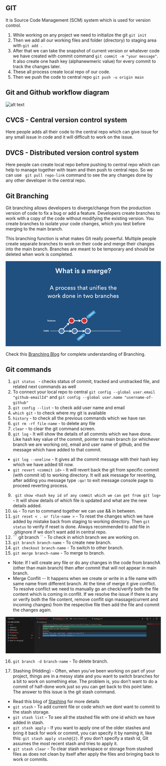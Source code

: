 ## GIT
It is Source Code Management (SCM) system which is used for version control.

1. While working on any project we need to initialize the git ``` git init ```
2. Then we add all our working files and folder (directory) to staging area with ``` git add . ```
3. After that we can take the snapshot of current version or whatever code we have created
with commit command ``` git commit -m "your message" ```. It also create one hash key (alphanewmeric value) for every commit to track the changes later.
4. These all process create local repo of our code.
5. Then we push the code to central repo ``` git push -u origin main ```

## Git and Github workflow diagram
![alt text](github.jpg?raw=true "Git and Github workflow")

## CVCS -  Central version control system
Here people adds all their code to the central repo which can give issue for any small issue in code and it will difficult to work on the issue. 

## DVCS  - Distributed version control system
Here people can create local repo before pushing to central repo which can help to manage together with team
and then push to central repo.
So we can use ``` git pull repo-link``` command to see the any changes done by any other developer in the central repo.

## Git Branching
Git branching allows developers to diverge/change from the production version of code to fix a bug or add a feature. Developers create branches to work with a copy of the code without modifying the existing version. You create branches to isolate your code changes, which you test before merging to the main branch.

This branching function is what makes Git really powerful. Multiple people create separate branches to work on their code and merge their changes into the main branch. Branches are meant to be temporary and should be deleted when work is completed.

![alt text](what-is-a-merge.gif?raw=true "Branch merging")

Check this [Branching Blog](https://www.varonis.com/blog/git-branching) for complete understanding of Branching.

## Git commands
1.  ```git status ``` - checks status of commit, tracked and unstracked file, and related next commands as well
2. To connect your local repo to central ``` git config --global user.email "github-emailId" ``` and ``` git config --global user.name "username-of-github" ```
3. ``` git config --list ``` - to check add user name and email
4. ``` which git ``` -  to check where my git is available
5. ``` history ``` - to check all the previous commands which we have ran
6. ``` git rm -rf file-name ``` - to delete any file 
7. ``` clear ``` - to clear the git command screen.
8. ``` git log ``` - It will show the details of all commits which we have done. Like hash key value of the 
commit, pointer to main branch (or whichever branch we are working on), email and user name of github, and the
message which have added to that commit.
+ ``` git log --oneline ``` - It gives all the commit message with their hash key which we have added till now.
+ ``` git revert <commit id> ``` - It will revert back the git from specific commit (with commit id) to working directory. It will ask message for reverting, after adding you message type ``` :qa! ``` to exit message console page to proceed reverting process.
9. ``` git show <hash key id of any commit which we can get from git log>``` - It will show details of which file is updated and what are the new details added.
10. ``` && ``` - To run to command together we can use && in between.  
11. ``` git reset < . or file-name > ``` - To reset the changes which we have added by mistake back from staging to working directory. Then ``` git status ``` to verify if reset is done. Always recommended to add file in .gitignore if we don't want add in central repo.
12. ``` git branch `` - To check in which branch we are working on.
13. ``` git branch branch-name ``` - To create new branch.
14. ``` git checkout branch-name ``` - To switch to other branch.
15. ``` git merge branch-name ``` - To merge to branch.

+ Note: If I will create any file or do any changes in the code from branchA (other than main branch) then after commit that will not appear in main branch. 
+ Merge Conflit -- It happens when we create or write in a file name with same name from different branch. At the time of merge it give conflict.
To resolve conflict we need to manually go an check/verify both the file content which is coming in conflit. If we resolve the issue if there is any or verify both the file content, remove conflit sign massage(current and incoming changes) from the respective file then add the file and commit the changes again.

![alt text](Git-Conflit.png?raw=true "Git Conflit")

16. ``` git branch -d branch-name ``` - To delete branch.

17. Stashing (Hidding) - Often, when you’ve been working on part of your project, things are in a messy state and you want to switch branches for a bit to work on something else. The problem is, you don’t want to do a commit of half-done work just so you can get back to this point later. The answer to this issue is the git stash command.

+ Read this blog of [Stashing]((https://www.varonis.com/blog/git-branching)) for more details
+ ``` git stash ``` - To add current file or code which we dont want to commit to the stash storage.
+ ``` git stash list ``` - To see all the stashed file with one id which we have added in stash.
+ ``` git stash apply ``` - If you want to apply one of the older stashes and bring it back for work or commit, you can specify it by naming it, like this: ``` git stash apply stash@{2} ```. If you don’t specify a stash id, Git assumes the most recent stash and tries to apply it.
+ ``` git stash clear ``` - To clear stash workspace or storage from stashed files as does not clean by itself after apply the files and bringing back to work or commits.



